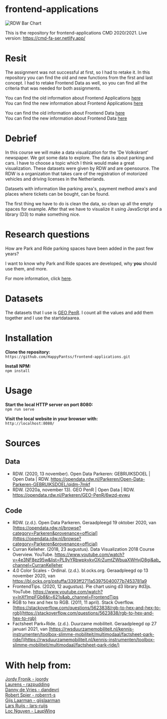 # frontend-applications
![RDW Bar Chart](https://imgur.com/DrefNQI.gif)

This is the repository for frontend-applications CMD 2020/2021.
Live version: https://cmd-fa-ser.netlify.app/

# Resit
The assignment was not successful at first, so I had to retake it. In this repository you can find the old and new functions from the first and last concept. 
I had to retake Frontend Data as well, so you can find all the criteria that was needed for both assignments.

You can find the old information about Frontend Applications [here](https://github.com/HappyPantss/frontend-applications/wiki)<br>
You can find the new information about Frontend Applications [here](https://github.com/HappyPantss/frontend-applications/wiki)<br>

You can find the old information about Frontend Data [here](https://github.com/HappyPantss/frontend-applications/wiki)<br>
You can find the new information about Frontend Data [here](https://github.com/HappyPantss/frontend-applications/wiki)<br>

# Debrief
In this course we will make a data visualization for the 'De Volkskrant' newspaper. We got some data to explore. The data is about parking and cars. I have to choose a topic which I think would make a great visualization. These datasets were given by RDW and are opensource. The RDW is a organization that takes care of the registration of motorized vehicles and driving licenses in the Netherlands.

Datasets with information like parking area's, payment method area's and places where tickets can be bought, can be found. 

The first thing we have to do is clean the data, so clean up all the empty spaces for example. After that we have to visualize it using JavaScript and a library (D3) to make something nice.

# Research questions
How are Park and Ride parking spaces have been added in the past few years?

I want to know why Park and Ride spaces are developed, why **you** should use them, and more.

For more information, click [here](https://github.com/HappyPantss/frontend-applications/wiki).

# Datasets
The datasets that I use is [GEO PenR](https://opendata.rdw.nl/Parkeren/GEO-PenR/6wzd-evwu). I count all the values and add them together and I use the startdataarea.

# Installation
**Clone the repository:**<br>
`https://github.com/HappyPantss/frontend-applications.git`

**Install NPM:**<br>
`npm install`

# Usage
**Start the local HTTP server on port 8080:**<br>
`npm run serve`

**Visit the local website in your browser with:**<br>
`http://localhost:8080/`

# Sources
## Data
* RDW. (2020, 13 november). Open Data Parkeren: GEBRUIKSDOEL | Open Data | RDW. https://opendata.rdw.nl/Parkeren/Open-Data-Parkeren-GEBRUIKSDOEL/qidm-7mkf<br>
* RDW. (2020a, november 13). GEO PenR | Open Data | RDW. https://opendata.rdw.nl/Parkeren/GEO-PenR/6wzd-evwu

## Code
* RDW. (z.d.). Open Data Parkeren. Geraadpleegd 19 oktober 2020, van [https://opendata.rdw.nl/browse?category=Parkeren&provenance=official](https://opendata.rdw.nl/browse?category=Parkeren&provenance=official)<br>
* Curran Kelleher. (2018, 23 augustus). Data Visualization 2018 Course Overview. YouTube. https://www.youtube.com/watch?v=4e3NF8ez95w&list=PL9yYRbwpkykvOXrZumtZWbuaXWHvjD8gi&ab_channel=CurranKelleher<br>
* 4.0 Color Scales - Ordinal. (z.d.). bl.ocks.org. Geraadpleegd op 13 november 2020, van https://bl.ocks.org/pstuffa/3393ff2711a53975040077b7453781a9<br>
* FrontendTips. (2020, 12 augustus). Pie chart using d3 library #d3js. YouTube. https://www.youtube.com/watch?v=lnXf1mpFGb8&t=621s&ab_channel=FrontendTips<br>
* RGB to hex and hex to RGB. (2011, 11 april). Stack Overflow. [https://stackoverflow.com/questions/5623838/rgb-to-hex-and-hex-to-rgb](https://stackoverflow.com/questions/5623838/rgb-to-hex-and-hex-to-rgb)
* Factsheet Park+Ride. (z.d.). Duurzame mobiliteit. Geraadpleegd op 27 januari 2021, van [https://rwsduurzamemobiliteit.nl/kennis-instrumenten/toolbox-slimme-mobiliteit/multimodaal/factsheet-park-ride/](https://rwsduurzamemobiliteit.nl/kennis-instrumenten/toolbox-slimme-mobiliteit/multimodaal/factsheet-park-ride/)

# With help from:
[Jordy Fronik - joordy](https://github.com/joordy)<br>
[Laurens - razpudding](https://github.com/razpudding)<br>
[Danny de Vries - dandevri](https://github.com/dandevri)<br>
[Robert Spier - roberrrt-s](https://github.com/roberrrt-s)<br>
[Gijs Laarman - gijslaarman](https://github.com/gijslaarman)<br>
[Lars Ruijs - lars-ruijs](https://github.com/lars-ruijs)<br>
[Loc Nguyen - LaupWing](https://github.com/LaupWing)
